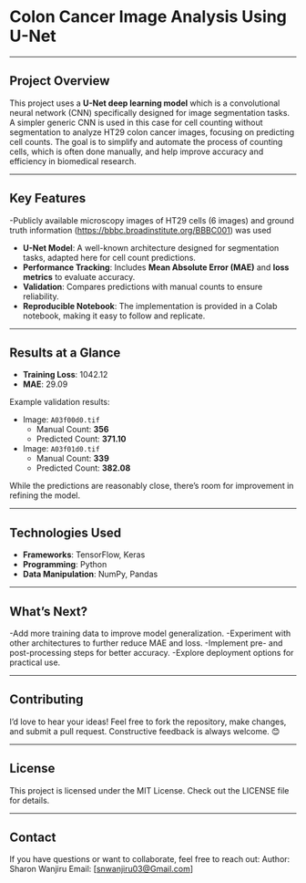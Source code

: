 # Colon Cancer Image Analysis Using U-Net

---

## **Project Overview**

This project uses a **U-Net deep learning model** which is a convolutional neural network (CNN) specifically designed for image segmentation tasks. A simpler generic CNN is used in this case for cell counting without segmentation to analyze HT29 colon cancer images, focusing on predicting cell counts. The goal is to simplify and automate the process of counting cells, which is often done manually, and help improve accuracy and efficiency in biomedical research.

---

## **Key Features**

-Publicly available microscopy images of HT29 cells (6 images) and ground truth information (https://bbbc.broadinstitute.org/BBBC001) was used
- **U-Net Model**: A well-known architecture designed for segmentation tasks, adapted here for cell count predictions.  
- **Performance Tracking**: Includes **Mean Absolute Error (MAE)** and **loss metrics** to evaluate accuracy.  
- **Validation**: Compares predictions with manual counts to ensure reliability.  
- **Reproducible Notebook**: The implementation is provided in a Colab notebook, making it easy to follow and replicate.

---

## **Results at a Glance**

- **Training Loss**: 1042.12  
- **MAE**: 29.09  

Example validation results:  
- Image: `A03f00d0.tif`  
  - Manual Count: **356**  
  - Predicted Count: **371.10**  
- Image: `A03f01d0.tif`  
  - Manual Count: **339**  
  - Predicted Count: **382.08**  

While the predictions are reasonably close, there’s room for improvement in refining the model.

---

## **Technologies Used**

- **Frameworks**: TensorFlow, Keras  
- **Programming**: Python  
- **Data Manipulation**: NumPy, Pandas 

---

## **What’s Next?**

-Add more training data to improve model generalization.
-Experiment with other architectures to further reduce MAE and loss.
-Implement pre- and post-processing steps for better accuracy.
-Explore deployment options for practical use.

---

## **Contributing**
I’d love to hear your ideas! Feel free to fork the repository, make changes, and submit a pull request. Constructive feedback is always welcome. 😊

---

## **License**

This project is licensed under the MIT License. Check out the LICENSE file for details.

---

## **Contact**

If you have questions or want to collaborate, feel free to reach out:
Author: Sharon Wanjiru
Email: [snwanjiru03@Gmail.com]

